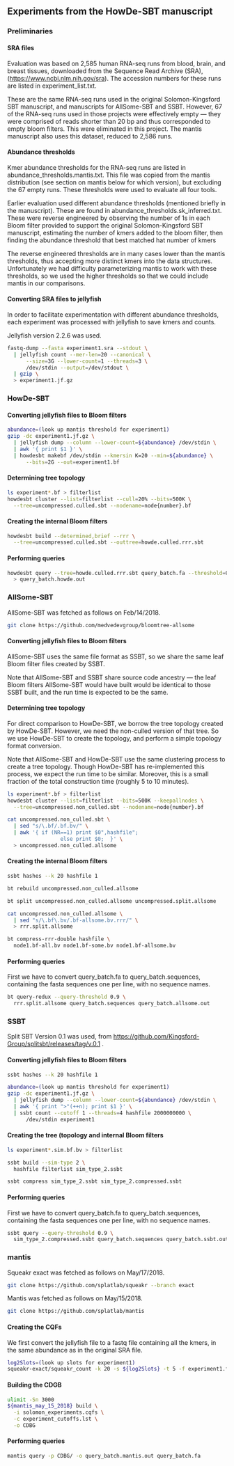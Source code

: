 ## Experiments from the HowDe-SBT manuscript

### Preliminaries

#### SRA files

Evaluation was based on 2,585 human RNA-seq runs from blood, brain, and breast
tissues, downloaded from the Sequence Read Archive (SRA),
(https://www.ncbi.nlm.nih.gov/sra). The accession numbers for these runs are
listed in experiment_list.txt.

These are the same RNA-seq runs used in the original Solomon-Kingsford SBT
manuscript, and manuscripts for AllSome-SBT and SSBT. However, 67 of the
RNA-seq runs used in those projects were effectively empty &mdash; they were
comprised of reads shorter than 20 bp and thus corresponded to empty bloom
filters. This were eliminated in this project. The mantis manuscript also uses
this dataset, reduced to 2,586 runs.

#### Abundance thresholds

Kmer abundance thresholds for the RNA-seq runs are listed in
abundance_thresholds.mantis.txt. This file was copied from the mantis
distribution (see section on mantis below for which version), but excluding the
67 empty runs. These thresholds were used to evaluate all four tools.

Earlier evaluation used different abundance thresholds (mentioned briefly in
the manuscript). These are found in abundance_thresholds.sk_inferred.txt.
These were reverse engineered by observing the number of 1s in each Bloom
filter provided to support the original Solomon-Kingsford SBT manuscript,
estimating the number of kmers added to the bloom filter, then finding the
abundance threshold that best matched hat number of kmers

The reverse engineered thresholds are in many cases lower than the mantis
thresholds, thus accepting more distinct kmers into the data structures.
Unfortunately we had difficulty parameterizing mantis to work with these
thresholds, so we used the higher thresholds so that we could include mantis
in our comparisons.

#### Converting SRA files to jellyfish

In order to facilitate experimentation with different abundance thresholds,
each experiment was processed with jellyfish to save kmers and counts.

Jellyfish version 2.2.6 was used.

```bash  
fastq-dump --fasta experiment1.sra --stdout \
  | jellyfish count --mer-len=20 --canonical \
      --size=3G --lower-count=1 --threads=3 \
      /dev/stdin --output=/dev/stdout \
  | gzip \
  > experiment1.jf.gz
```

### HowDe-SBT

#### Converting jellyfish files to Bloom filters

```bash  
abundance=(look up mantis threshold for experiment1) 
gzip -dc experiment1.jf.gz \
  | jellyfish dump --column --lower-count=${abundance} /dev/stdin \
  | awk '{ print $1 }' \
  | howdesbt makebf /dev/stdin --kmersin K=20 --min=${abundance} \
      --bits=2G --out=experiment1.bf
```

#### Determining tree topology

```bash  
ls experiment*.bf > filterlist
howdesbt cluster --list=filterlist --cull=20% --bits=500K \
  --tree=uncompressed.culled.sbt --nodename=node{number}.bf
```

#### Creating the internal Bloom filters

```bash  
howdesbt build --determined,brief --rrr \
  --tree=uncompressed.culled.sbt --outtree=howde.culled.rrr.sbt
```

#### Performing queries

```bash  
howdesbt query --tree=howde.culled.rrr.sbt query_batch.fa --threshold=0.9 \
  > query_batch.howde.out
```

### AllSome-SBT

AllSome-SBT was fetched as follows on Feb/14/2018.
```bash  
git clone https://github.com/medvedevgroup/bloomtree-allsome
```

#### Converting jellyfish files to Bloom filters

AllSome-SBT uses the same file format as SSBT, so we share the same leaf
Bloom filter files created by SSBT.

Note that AllSome-SBT and SSBT share source code ancestry &mdash; the leaf
Bloom filters AllSome-SBT would have built would be identical to those SSBT
built, and the run time is expected to be the same.

#### Determining tree topology

For direct comparison to HowDe-SBT, we borrow the tree topology created by
HowDe-SBT. However, we need the non-culled version of that tree. So we use
HowDe-SBT to create the topology, and perform a simple topology format
conversion.

Note that AllSome-SBT and HowDe-SBT use the same clustering process to create
a tree topology. Though HowDe-SBT has re-implemented this process, we expect
the run time to be similar. Moreover, this is a small fraction of the total
construction time (roughly 5 to 10 minutes).

```bash  
ls experiment*.bf > filterlist
howdesbt cluster --list=filterlist --bits=500K --keepallnodes \
  --tree=uncompressed.non_culled.sbt --nodename=node{number}.bf

cat uncompressed.non_culled.sbt \
  | sed "s/\.bf/.bf.bv/" \
  | awk '{ if (NR==1) print $0",hashfile";
                 else print $0;  }' \
  > uncompressed.non_culled.allsome
```

#### Creating the internal Bloom filters

```bash  
ssbt hashes --k 20 hashfile 1

bt rebuild uncompressed.non_culled.allsome

bt split uncompressed.non_culled.allsome uncompressed.split.allsome

cat uncompressed.non_culled.allsome \
  | sed "s/\.bf\.bv/.bf-allsome.bv.rrr/" \
  > rrr.split.allsome

bt compress-rrr-double hashfile \
  node1.bf-all.bv node1.bf-some.bv node1.bf-allsome.bv
```

#### Performing queries

First we have to convert query_batch.fa to query_batch.sequences, containing
the fasta sequences one per line, with no sequence names.

```bash  
bt query-redux --query-threshold 0.9 \
  rrr.split.allsome query_batch.sequences query_batch.allsome.out
```

### SSBT

Split SBT Version 0.1 was used, from
https://github.com/Kingsford-Group/splitsbt/releases/tag/v.0.1 .

#### Converting jellyfish files to Bloom filters

```bash  
ssbt hashes --k 20 hashfile 1

abundance=(look up mantis threshold for experiment1) 
gzip -dc experiment1.jf.gz \
  | jellyfish dump --column --lower-count=${abundance} /dev/stdin \
  | awk '{ print ">"(++n); print $1 }' \
  | ssbt count --cutoff 1 --threads=4 hashfile 2000000000 \
      /dev/stdin experiment1
```

#### Creating the tree (topology and internal Bloom filters

```bash  
ls experiment*.sim.bf.bv > filterlist

ssbt build --sim-type 2 \
  hashfile filterlist sim_type_2.ssbt

ssbt compress sim_type_2.ssbt sim_type_2.compressed.ssbt
```

#### Performing queries

First we have to convert query_batch.fa to query_batch.sequences, containing
the fasta sequences one per line, with no sequence names.

```bash  
ssbt query --query-threshold 0.9 \
  sim_type_2.compressed.ssbt query_batch.sequences query_batch.ssbt.out
```

### mantis

Squeakr exact was fetched as follows on May/17/2018.
```bash  
git clone https://github.com/splatlab/squeakr --branch exact
```

Mantis was fetched as follows on May/15/2018.
```bash  
git clone https://github.com/splatlab/mantis
```

#### Creating the CQFs

We first convert the jellyfish file to a fastq file containing all the kmers,
in the same abundance as in the original SRA file.

```bash  
log2Slots=(look up slots for experiment1) 
squeakr-exact/squeakr_count -k 20 -s ${log2Slots} -t 5 -f experiment1.fastq
```

#### Building the CDGB

```bash  
ulimit -Sn 3000
${mantis_may_15_2018} build \
  -i solomon_experiments.cqfs \
  -c experiment_cutoffs.lst \
  -o CDBG
```

#### Performing queries

```bash  
mantis query -p CDBG/ -o query_batch.mantis.out query_batch.fa
```

